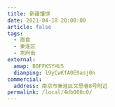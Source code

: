 ```yaml
---
title: 新疆馕饼
date: 2021-04-18 20:00:00
article: false
tags:
  - 面食
  - 秦淮区
  - 常府街
external:
  amap: B0FFKSYHU5
  dianping: l9yCwKfA0E9asj0n
commercial:
  address: 南京市秦淮区文思巷8号附近
permalink: /local/4db088c0/
---
```


<Infobox/>
